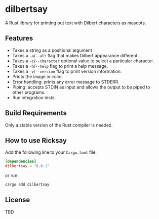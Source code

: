 # dilbertsay

A Rust library for printing out text with Dilbert characters as mascots.

## Features

- Takes a string as a positional argument
- Takes a `-a`/`--alt` flag that makes Dilbert appearance different.
- Takes a `-c`/`--character` optional value to select a particular character.
- Takes a `-h`/`--help` flag to print a help message.
- Takes a `-v`/`--version` flag to print version information.
- Prints the image in color.
- Error handling: prints any error message to STDERR.
- Piping: accepts STDIN as input and allows the output to be piped to other programs.
- Run integration tests.

## Build Requirements

Only a stable version of the Rust compiler is needed.

## How to use Ricksay

Add the following line to your `Cargo.toml` file:

```toml
[dependencies]
dilbertsay = "0.0.1"
```

or run:

```bash
cargo add dilbertsay
```

## License

TBD

